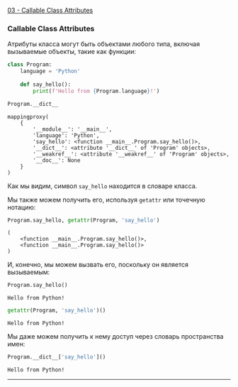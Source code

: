 [03 - Callable Class Attributes](https://github.com/fbaptiste/python-deepdive/blob/main/Part%204/Section%2002%20-%20Classes/03%20-%20Callable%20Class%20Attributes.ipynb)

### Callable Class Attributes

Атрибуты класса могут быть объектами любого типа, включая вызываемые объекты, такие как функции:

```Python
class Program:
    language = 'Python'
    
    def say_hello():
        print(f'Hello from {Program.language}!')
```

```Python
Program.__dict__
```

```
mappingproxy(
	{
		'__module__': '__main__',
        'language': 'Python',
        'say_hello': <function __main__.Program.say_hello()>,
        '__dict__': <attribute '__dict__' of 'Program' objects>,
        '__weakref__': <attribute '__weakref__' of 'Program' objects>,
        '__doc__': None
    }
)
```

Как мы видим, символ `say_hello` находится в словаре класса.

Мы также можем получить его, используя `getattr` или точечную нотацию:

```Python
Program.say_hello, getattr(Program, 'say_hello')
```

```
(
	<function __main__.Program.say_hello()>,
	<function __main__.Program.say_hello()>
)
```

И, конечно, мы можем вызвать его, поскольку он является вызываемым:

```Python
Program.say_hello()
```

```
Hello from Python!
```

```Python
getattr(Program, 'say_hello')()
```

```
Hello from Python!
```

Мы даже можем получить к нему доступ через словарь пространства имен:

```Python
Program.__dict__['say_hello']()
```

```
Hello from Python!
```


---
